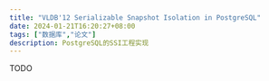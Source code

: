 ```yaml
---
title: "VLDB'12 Serializable Snapshot Isolation in PostgreSQL"
date: 2024-01-21T16:20:27+08:00
tags: ["数据库","论文"]
description: PostgreSQL的SSI工程实现
---
```


TODO